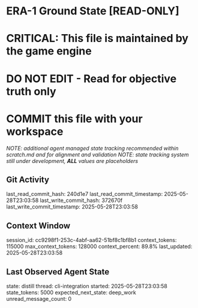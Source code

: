 # ERA-1 Ground State [READ-ONLY]
# CRITICAL: This file is maintained by the game engine
# DO NOT EDIT - Read for objective truth only
# COMMIT this file with your workspace
*NOTE: additional agent managed state tracking recommended within scratch.md and for alignment and validation*
*NOTE: state tracking system still under development, **ALL** values are placeholders*

## Git Activity
last_read_commit_hash: 240d1e7
last_read_commit_timestamp: 2025-05-28T23:03:58
last_write_commit_hash: 372670f
last_write_commit_timestamp: 2025-05-28T23:03:58

## Context Window
session_id: cc9298f1-253c-4abf-aa62-51bf8c1bf8b1
context_tokens: 115000
max_context_tokens: 128000
context_percent: 89.8%
last_updated: 2025-05-28T23:03:58

## Last Observed Agent State
state: distill
thread: cli-integration
started: 2025-05-28T23:03:58
state_tokens: 5000
expected_next_state: deep_work
unread_message_count: 0
